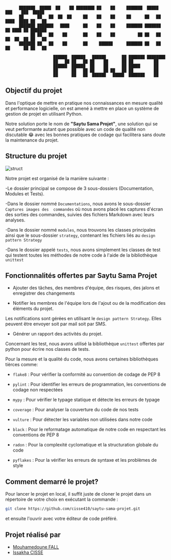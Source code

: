           ███████  █████  ██    ██ ████████ ██    ██     ███████  █████  ███    ███  █████       
          ██      ██   ██  ██  ██     ██    ██    ██     ██      ██   ██ ████  ████ ██   ██         
          ███████ ███████   ████      ██    ██    ██     ███████ ███████ ██ ████ ██ ███████         
               ██ ██   ██    ██       ██    ██    ██          ██ ██   ██ ██  ██  ██ ██   ██         
          ███████ ██   ██    ██       ██     ██████      ███████ ██   ██ ██      ██ ██   ██
          
                         ██████  ██████   ██████       ██ ███████ ████████
                         ██   ██ ██   ██ ██    ██      ██ ██         ██
                         ██████  ██████  ██    ██      ██ █████      ██
                         ██      ██   ██ ██    ██ ██   ██ ██         ██
                         ██      ██   ██  ██████   █████  ███████    ██  

## Objectif du projet
<p>Dans l'optique de mettre en pratique nos connaissances en mesure qualité et performance logicielle, on est amené à mettre en place un système de gestion de projet en utilisant Python.</p>
Notre solution porte le nom de <b>"Saytu Sama Projet"</b>, une solution qui se veut performante autant que possible avec un code de qualité non discutable 😂 avec les bonnes pratiques de codage qui facilitera sans doute la maintenance du projet.

## Structure du projet</b>
![struct](https://github.com/cisse410/saytu-sama-projet/assets/80828135/e60570e5-2518-43dd-8428-5b7ab3368ad1)

Notre projet est organisé de la manière suivante :

-Le dossier principal se compose de 3 sous-dossiers (Documentation, Modules et Tests).

-Dans le dossier nommé ```Documentations```, nous avons le sous-dossier ```Captures images des  commandes``` où nous avons placé les captures d'écran des sorties des commandes, suivies des fichiers Markdown avec leurs analyses.

-Dans le dossier nommé ```modules```, nous trouvons les classes principales ainsi que le sous-dossier ```strategy```, contenant les fichiers liés au ```design pattern Strategy```

-Dans le dossier appelé ```tests```, nous avons simplement les classes de test qui testent toutes les méthodes de notre code à l'aide de la bibliothèque ```unittest```
 
## Fonctionnalités offertes par <b>Saytu Sama Projet</b>

- Ajouter des tâches, des membres d'équipe, des risques, des jalons et enregistrer des changements
- <p>Notifier les membres de l'équipe lors de l'ajout ou de la modification des éléments du projet.</p>
Les notifications sont gérées en utilisant le ```design pattern Strategy```. Elles peuvent être envoyer soit par mail soit par SMS.
- Générer un rapport des activités du projet.</p>

Concernant les test, nous avons utilisé la bibliothèque ```unittest``` offertes par python pour écrire nos classes de tests.</p>
Pour la mesure et la qualité du code, nous avons certaines bibliothèques tièrces comme: </p>
- ```flake8``` : Pour vérifier la conformité au convention de codage de PEP 8 </p>
- ```pylint``` : Pour identifier les erreurs de programmation, les conventions de codage non respectées </p>
- ```mypy``` : Pour vérifier le typage statique et détecte les erreurs de typage</p>
- ```coverage``` : Pour analyser la couverture du code de nos tests</p>
- ```vulture``` : Pour détecter les variables non utilisées dans notre code</p>
- ```black``` : Pour le reformatage automatique de notre code en respectant les conventions de PEP 8</p>
- ```radon``` : Pour la complexité cyclomatique et la structuration globale du code</p>
- ```pyflakes``` : Pour la vérifier les erreurs de syntaxe et les problèmes de style</p>

## Comment demarré le projet?
Pour lancer le projet en local, il suffit juste de cloner le projet dans un répertoire de votre choix en exécutant la commande :
```bash
git clone https://github.com/cisse410/saytu-sama-projet.git
```
 et ensuite l'ouvrir avec votre éditeur de code préféré.


## Projet réalisé par 
 - <a href="https://github.com/pape-medoune">Mouhamedoune FALL</a>
 - <a href="https://github.com/cisse410">Issakha CISSE</a>
